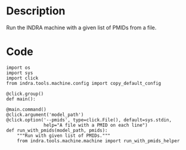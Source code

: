 # Description
Run the INDRA machine with a given list of PMIDs from a file.

# Code
```
import os
import sys
import click
from indra.tools.machine.config import copy_default_config

@click.group()
def main():

@main.command()
@click.argument('model_path')
@click.option('--pmids', type=click.File(), default=sys.stdin,
              help="A file with a PMID on each line")
def run_with_pmids(model_path, pmids):
    """Run with given list of PMIDs."""
    from indra.tools.machine.machine import run_with_pmids_helper

```

